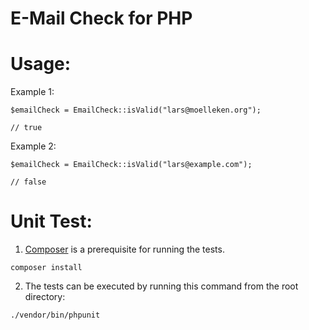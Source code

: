 E-Mail Check for PHP
=============

Usage:
======

Example 1:

    $emailCheck = EmailCheck::isValid("lars@moelleken.org");
    
    // true

Example 2:

    $emailCheck = EmailCheck::isValid("lars@example.com");
    
    // false


Unit Test:
==========

1) [Composer](https://getcomposer.org) is a prerequisite for running the tests.

```
composer install
```

2) The tests can be executed by running this command from the root directory:

```bash
./vendor/bin/phpunit
```

